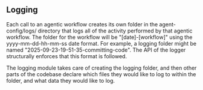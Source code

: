 ## Logging

Each call to an agentic workflow creates its own folder in the
agent-config/logs/ directory that logs all of the activity performed by that
agentic workflow. The folder for the workflow will be "[date]-[workflow]" using
the yyyy-mm-dd-hh-mm-ss date format. For example, a logging folder might be
named "2025-09-23-19-51-35-committing-code". The API of the logger structurally
enforces that this format is followed.

The logging module takes care of creating the logging folder, and then other
parts of the codebase declare which files they would like to log to within the
folder, and what data they would like to log.
